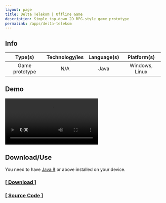 ```yaml
---
layout: page
title: Delta Telekom | Offline Game
description: Simple top-down 2D RPG-style game prototype
permalink: /apps/delta-telekom
---
```


## Info

| Type(s) | Technology/ies | Language(s) | Platform(s) |
|:---:|:---:|:---:|:---:|
| Game prototype | N/A | Java | Windows, Linux |

## Demo

<video controls>
  <source src="https://github.com/diztil/delta-telekom/blob/main/gameplay.mp4" type="video/mp4">
  (Your browser does not support the video tag. So this video cannot be displayed.)
</video>

## Download/Use
You need to have [Java 8](https://www.java.com/en/) or above installed on your device.

### [[ Download ]](https://github.com/diztil/delta-telekom/releases/tag/v0.1.4)

### [[ Source Code ]](https://github.com/diztil/delta-telekom)
